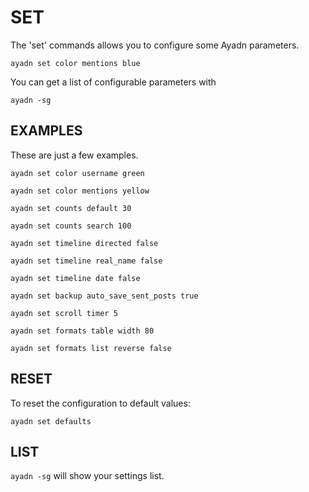# SET

The 'set' commands allows you to configure some Ayadn parameters.

`ayadn set color mentions blue`

You can get a list of configurable parameters with 

`ayadn -sg`  

## EXAMPLES

These are just a few examples.  

`ayadn set color username green`

`ayadn set color mentions yellow`

`ayadn set counts default 30`

`ayadn set counts search 100`

`ayadn set timeline directed false`

`ayadn set timeline real_name false`

`ayadn set timeline date false`

`ayadn set backup auto_save_sent_posts true`

`ayadn set scroll timer 5`

`ayadn set formats table width 80`

`ayadn set formats list reverse false`

## RESET

To reset the configuration to default values:

`ayadn set defaults`

## LIST

`ayadn -sg` will show your settings list.
